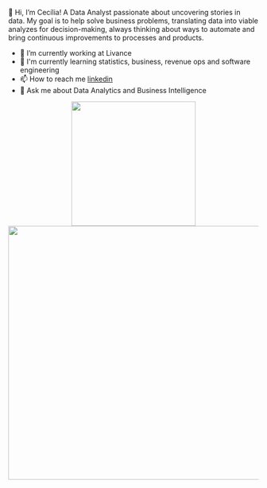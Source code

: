 👋 Hi, I’m Cecília! A Data Analyst passionate about uncovering stories in data. My goal is to help solve business problems, translating data into viable analyzes for decision-making, always thinking about ways to automate and bring continuous improvements to processes and products.

- 💛 I’m currently working at Livance
- 🌱 I'm currently learning statistics, business, revenue ops and software engineering
- 📫 How to reach me [linkedin](https://www.linkedin.com/in/ceciliasilvads/)
- 💬 Ask me about Data Analytics and Business Intelligence

<div align="center">
  <img src="http://github-profile-summary-cards.vercel.app/api/cards/stats?username=ceciliasilvads&theme=dracula" width="250">
  <img src="http://github-profile-summary-cards.vercel.app/api/cards/profile-details?username=ceciliasilvads&theme=dracula" width="510">
</div>
